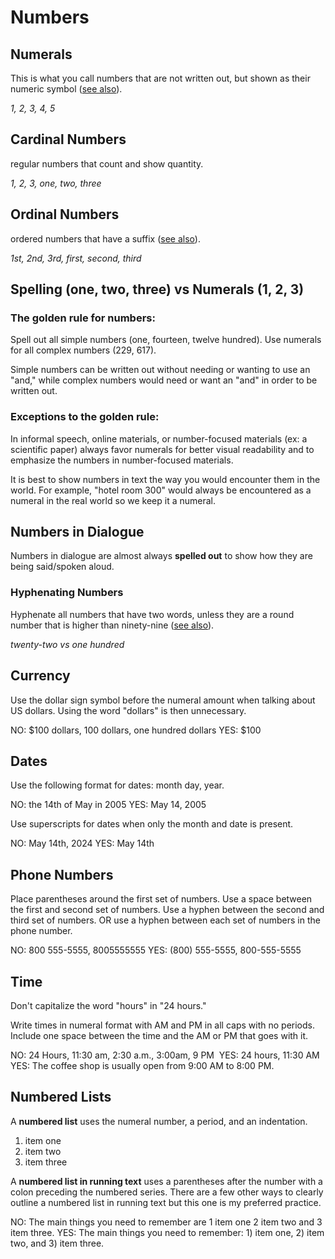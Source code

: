 # Numbers

## Numerals
This is what you call numbers that are not written out, but shown as their numeric symbol ([see also](https://www.grammarly.com/blog/when-to-spell-out-numbers/)).

*1, 2, 3, 4, 5*
## Cardinal Numbers
regular numbers that count and show quantity.

*1, 2, 3, one, two, three*

## Ordinal Numbers
ordered numbers that have a suffix ([see also](https://www.grammarly.com/blog/how-to-write-ordinal-numbers-correctly/)).

*1st, 2nd, 3rd, first, second, third*
## Spelling (one, two, three) vs Numerals (1, 2, 3)

### The golden rule for numbers:
Spell out all simple numbers (one, fourteen, twelve hundred). Use numerals for all complex numbers (229, 617).

Simple numbers can be written out without needing or wanting to use an "and," while complex numbers would need or want an "and" in order to be written out. 
### Exceptions to the golden rule:
In informal speech, online materials, or number-focused materials (ex: a scientific paper) always favor numerals for better visual readability and to emphasize the numbers in number-focused materials. 

It is best to show numbers in text the way you would encounter them in the world. For example, "hotel room 300" would always be encountered as a numeral in the real world so we keep it a numeral.
## Numbers in Dialogue
Numbers in dialogue are almost always **spelled out** to show how they are being said/spoken aloud. 
### Hyphenating Numbers
Hyphenate all numbers that have two words, unless they are a round number that is higher than ninety-nine ([see also](https://www.grammarly.com/blog/hyphen-in-compound-numbers/)).

*twenty-two vs one hundred*
## Currency 
Use the dollar sign symbol before the numeral amount when talking about US dollars. Using the word "dollars" is then unnecessary. 

NO: $100 dollars, 100 dollars, one hundred dollars
YES: $100
## Dates 
Use the following format for dates: month day, year.

NO: the 14th of May in 2005
YES: May 14, 2005

Use superscripts for dates when only the month and date is present. 

NO: May 14th, 2024
YES: May 14th
## Phone Numbers 
Place parentheses around the first set of numbers. Use a space between the first and second set of numbers. Use a hyphen between the second and third set of numbers. OR use a hyphen between each set of numbers in the phone number.

NO: 800 555-5555, 8005555555
YES: (800) 555-5555, 800-555-5555
## Time 
Don't capitalize the word "hours" in "24 hours."

Write times in numeral format with AM and PM in all caps with no periods. Include one space between the time and the AM or PM that goes with it. 

NO: 24 Hours, 11:30 am, 2:30 a.m., 3:00am, 9 PM 
YES: 24 hours, 11:30 AM 
YES: The coffee shop is usually open from 9:00 AM to 8:00 PM.
## Numbered Lists 
A **numbered list** uses the numeral number, a period, and an indentation. 
1. item one
2. item two
3. item three

A **numbered list in running text** uses a parentheses after the number with a colon preceding the numbered series. There are a few other ways to clearly outline a numbered list in running text but this one is my preferred practice.

NO: The main things you need to remember are 1 item one 2 item two and 3 item three.
YES: The main things you need to remember: 1) item one, 2) item two, and 3) item three.

